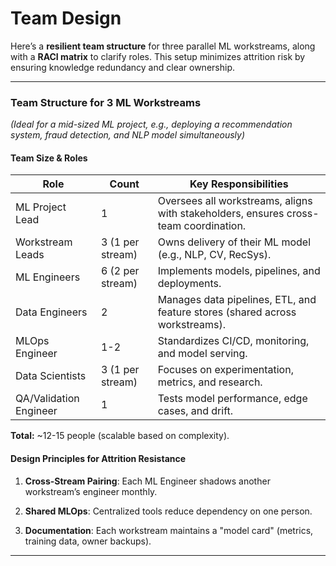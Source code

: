 Team Design
==========
Here’s a **resilient team structure** for three parallel ML workstreams, along with a **RACI matrix** to clarify roles. This setup minimizes attrition risk by ensuring knowledge redundancy and clear ownership.

* * *

### **Team Structure for 3 ML Workstreams**

_(Ideal for a mid-sized ML project, e.g., deploying a recommendation system, fraud detection, and NLP model simultaneously)_

#### **Team Size & Roles**

| Role | Count | Key Responsibilities |
| --- | --- | --- |
| ML Project Lead | 1 | Oversees all workstreams, aligns with stakeholders, ensures cross-team coordination. |
| Workstream Leads | 3 (1 per stream) | Owns delivery of their ML model (e.g., NLP, CV, RecSys). |
| ML Engineers | 6 (2 per stream) | Implements models, pipelines, and deployments. |
| Data Engineers | 2 | Manages data pipelines, ETL, and feature stores (shared across workstreams). |
| MLOps Engineer | 1-2 | Standardizes CI/CD, monitoring, and model serving. |
| Data Scientists | 3 (1 per stream) | Focuses on experimentation, metrics, and research. |
| QA/Validation Engineer | 1 | Tests model performance, edge cases, and drift. |
**Total:** ~12-15 people (scalable based on complexity).

#### **Design Principles for Attrition Resistance**

1.  **Cross-Stream Pairing**: Each ML Engineer shadows another workstream’s engineer monthly.
    
2.  **Shared MLOps**: Centralized tools reduce dependency on one person.
    
3.  **Documentation**: Each workstream maintains a "model card" (metrics, training data, owner backups).
    

* * *
